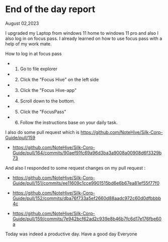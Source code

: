 # End of the day report 
August 02,2023

I upgraded my Laptop from windows 11 home to windows 11 pro and also I also log in on focus pass. I already learned on how to use focus pass with a help of my work mate.

How to log in at focus pass
- 1. Go to file explorer
- 2. Click the "Focus Hive" on the left side
- 3. Click the "Focus Hive-app"
- 4. Scroll down  to the bottom.
- 5. Click the "FocusPass" 
- 6. Follow the instructions base on your daily task.

I also do some pull request which is https://github.com/NoteHive/Silk-Corp-Guide/pull/159
* https://github.com/NoteHive/Silk-Corp-Guide/pull/164/commits/90aef91fc69a96d3ba3a9008a00908d6f3329b73

And also I responded to some request changes on my pull request :
* https://github.com/NoteHive/Silk-Corp-Guide/pull/151/commits/ee11609c1cce9901515bd6e6b67ea81ef55f77f0

* https://github.com/NoteHive/Silk-Corp-Guide/pull/152/commits/dba76f733a5ef2660d88aadc972c60d0dfbbbb4c

*  https://github.com/NoteHive/Silk-Corp-Guide/pull/159/commits/7e942bcf62ad2c939e8b46b7fc6d17e176fbe60a



Today was indeed a productive day. Have a good day Everyone
